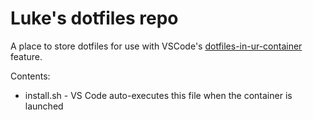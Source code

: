 # Luke's dotfiles repo

A place to store dotfiles for use with VSCode's [dotfiles-in-ur-container](https://code.visualstudio.com/docs/remote/containers#_personalizing-with-dotfile-repositories) feature. 

Contents:
* install.sh - VS Code auto-executes this file when the container is launched